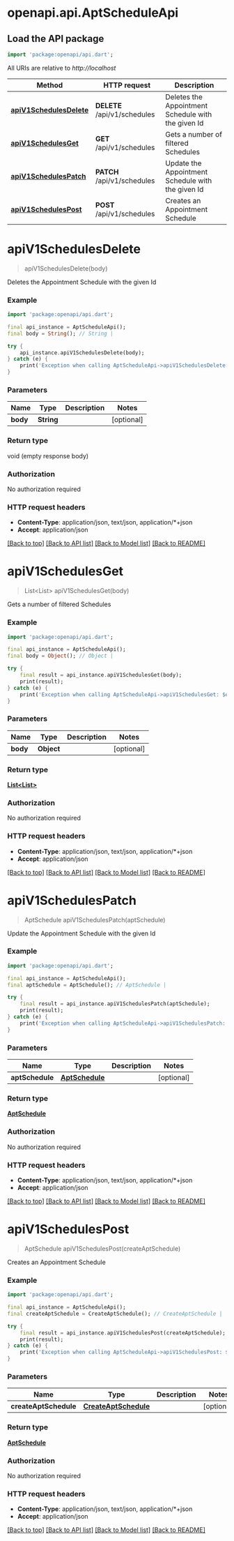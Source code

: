 # openapi.api.AptScheduleApi

## Load the API package
```dart
import 'package:openapi/api.dart';
```

All URIs are relative to *http://localhost*

Method | HTTP request | Description
------------- | ------------- | -------------
[**apiV1SchedulesDelete**](AptScheduleApi.md#apiv1schedulesdelete) | **DELETE** /api/v1/schedules | Deletes the Appointment Schedule with the given Id
[**apiV1SchedulesGet**](AptScheduleApi.md#apiv1schedulesget) | **GET** /api/v1/schedules | Gets a number of filtered Schedules
[**apiV1SchedulesPatch**](AptScheduleApi.md#apiv1schedulespatch) | **PATCH** /api/v1/schedules | Update the Appointment Schedule with the given Id
[**apiV1SchedulesPost**](AptScheduleApi.md#apiv1schedulespost) | **POST** /api/v1/schedules | Creates an Appointment Schedule


# **apiV1SchedulesDelete**
> apiV1SchedulesDelete(body)

Deletes the Appointment Schedule with the given Id

### Example
```dart
import 'package:openapi/api.dart';

final api_instance = AptScheduleApi();
final body = String(); // String | 

try {
    api_instance.apiV1SchedulesDelete(body);
} catch (e) {
    print('Exception when calling AptScheduleApi->apiV1SchedulesDelete: $e\n');
}
```

### Parameters

Name | Type | Description  | Notes
------------- | ------------- | ------------- | -------------
 **body** | **String**|  | [optional] 

### Return type

void (empty response body)

### Authorization

No authorization required

### HTTP request headers

 - **Content-Type**: application/json, text/json, application/*+json
 - **Accept**: application/json

[[Back to top]](#) [[Back to API list]](../README.md#documentation-for-api-endpoints) [[Back to Model list]](../README.md#documentation-for-models) [[Back to README]](../README.md)

# **apiV1SchedulesGet**
> List<List<AptSchedule>> apiV1SchedulesGet(body)

Gets a number of filtered Schedules

### Example
```dart
import 'package:openapi/api.dart';

final api_instance = AptScheduleApi();
final body = Object(); // Object | 

try {
    final result = api_instance.apiV1SchedulesGet(body);
    print(result);
} catch (e) {
    print('Exception when calling AptScheduleApi->apiV1SchedulesGet: $e\n');
}
```

### Parameters

Name | Type | Description  | Notes
------------- | ------------- | ------------- | -------------
 **body** | **Object**|  | [optional] 

### Return type

[**List<List<AptSchedule>>**](List.md)

### Authorization

No authorization required

### HTTP request headers

 - **Content-Type**: application/json, text/json, application/*+json
 - **Accept**: application/json

[[Back to top]](#) [[Back to API list]](../README.md#documentation-for-api-endpoints) [[Back to Model list]](../README.md#documentation-for-models) [[Back to README]](../README.md)

# **apiV1SchedulesPatch**
> AptSchedule apiV1SchedulesPatch(aptSchedule)

Update the Appointment Schedule with the given Id

### Example
```dart
import 'package:openapi/api.dart';

final api_instance = AptScheduleApi();
final aptSchedule = AptSchedule(); // AptSchedule | 

try {
    final result = api_instance.apiV1SchedulesPatch(aptSchedule);
    print(result);
} catch (e) {
    print('Exception when calling AptScheduleApi->apiV1SchedulesPatch: $e\n');
}
```

### Parameters

Name | Type | Description  | Notes
------------- | ------------- | ------------- | -------------
 **aptSchedule** | [**AptSchedule**](AptSchedule.md)|  | [optional] 

### Return type

[**AptSchedule**](AptSchedule.md)

### Authorization

No authorization required

### HTTP request headers

 - **Content-Type**: application/json, text/json, application/*+json
 - **Accept**: application/json

[[Back to top]](#) [[Back to API list]](../README.md#documentation-for-api-endpoints) [[Back to Model list]](../README.md#documentation-for-models) [[Back to README]](../README.md)

# **apiV1SchedulesPost**
> AptSchedule apiV1SchedulesPost(createAptSchedule)

Creates an Appointment Schedule

### Example
```dart
import 'package:openapi/api.dart';

final api_instance = AptScheduleApi();
final createAptSchedule = CreateAptSchedule(); // CreateAptSchedule | 

try {
    final result = api_instance.apiV1SchedulesPost(createAptSchedule);
    print(result);
} catch (e) {
    print('Exception when calling AptScheduleApi->apiV1SchedulesPost: $e\n');
}
```

### Parameters

Name | Type | Description  | Notes
------------- | ------------- | ------------- | -------------
 **createAptSchedule** | [**CreateAptSchedule**](CreateAptSchedule.md)|  | [optional] 

### Return type

[**AptSchedule**](AptSchedule.md)

### Authorization

No authorization required

### HTTP request headers

 - **Content-Type**: application/json, text/json, application/*+json
 - **Accept**: application/json

[[Back to top]](#) [[Back to API list]](../README.md#documentation-for-api-endpoints) [[Back to Model list]](../README.md#documentation-for-models) [[Back to README]](../README.md)

